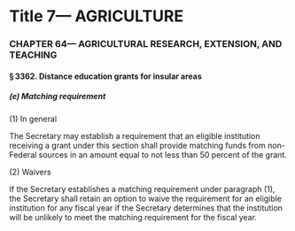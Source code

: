 
# Title 7— AGRICULTURE
### CHAPTER 64— AGRICULTURAL RESEARCH, EXTENSION, AND TEACHING
#### § 3362. Distance education grants for insular areas
##### (e) Matching requirement

(1) In general

The Secretary may establish a requirement that an eligible institution receiving a grant under this section shall provide matching funds from non-Federal sources in an amount equal to not less than 50 percent of the grant.

(2) Waivers

If the Secretary establishes a matching requirement under paragraph (1), the Secretary shall retain an option to waive the requirement for an eligible institution for any fiscal year if the Secretary determines that the institution will be unlikely to meet the matching requirement for the fiscal year.
